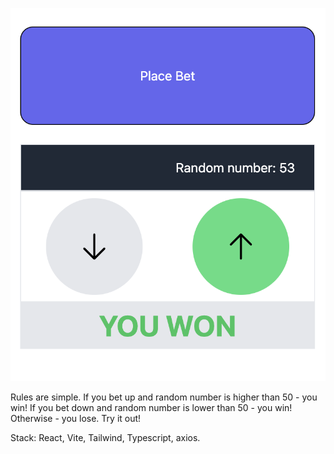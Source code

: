 ![Alt text](image.png)

Rules are simple.
If you bet up and random number is higher than 50 - you win!
If you bet down and random number is lower than 50 - you win!
Otherwise - you lose. Try it out!

Stack: React, Vite, Tailwind, Typescript, axios.